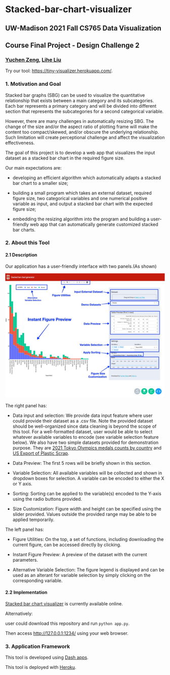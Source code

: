 # Stacked-bar-chart-visualizer
## UW-Madison 2021 Fall CS765 Data Visualization
## Course Final Project - Design Challenge 2
### [Yuchen Zeng](https://github.com/yzeng58), [Lihe Liu](https://github.com/liulihe954)

Try our tool: https://tiny-visualizer.herokuapp.com/.

### 1. Motivation and Goal
Stacked bar graphs (SBG) can be used to visualize the quantitative relationship that exists between a main category and its subcategories. Each bar represents a primary category and will be divided into different section that represents the subcategories for a second categorical variable. 

However, there are many challenges in automatically resizing SBG. The change of the size and/or the aspect ratio of plotting frame will make the content too compact/skewed, and/or obscure the underlying relationship. Such limitation will create perceptional challenge and affect the visualization effectiveness. 

The goal of this project is to develop a web app that visualizes the input dataset as a stacked bar chart in the required figure size.

Our main expectations are:

- developing an efficient algorithm which automatically adapts a stacked bar chart to a smaller size;

- building a small program which takes an external dataset, required figure size, two categorical variables and one numerical positive variable as input, and output a stacked bar chart with the expected figure size;

- embedding the resizing algorithm into the program and building a user-friendly web app that can automatically generate customized stacked bar charts.


### 2. About this Tool

#### 2.1 Description

Our application has a user-friendly interface with two panels.(As shown)

![App Interface](ScreenshotDemo_Anno.jpeg)

The right panel has:

- Data input and selection: We provide data input feature where user could provide their dataset as a .csv file. Note the provided dataset should be well-organized since data cleaning is beyond the scope of this tool. For a well-formatted dataset, user would be able to select whatever available variables to encode (see variable selection feature below). We also have two simple datasets provided for demonstration purpose. They are [2021 Tokyo Olympics medals counts by country](https://www.kaggle.com/arjunprasadsarkhel/2021-olympics-in-tokyo?select=Medals.xlsx) and [US Export of Plastic Scrap](https://plotly.com/python/bar-charts/). 

- Data Preview: The first 5 rows will be briefly shown in this section.

- Variable Selection: All available variables will be collected and shown in dropdown boxes for selection. A variable can be encoded to either the X or Y axis.

- Sorting: Sorting can be applied to the variable(s) encoded to the Y-axis using the radio buttons provided.

- Size Customization: Figure width and height can be specified using the slider provided. Values outside the provided range may be able to be applied temporarily.

The left panel has:

- Figure Utilities: On the top, a set of functions, including downloading the current figure, can be accessed directly by clicking.

- Instant Figure Preview: A preview of the dataset with the current parameters.

- Alternative Variable Selection: The figure legend is displayed and can be used as an alterant for variable selection by simply clicking on the corresponding variable.


#### 2.2 Implementation
[Stacked bar chart visualizer](https://tiny-visualizer.herokuapp.com/) is currently 
available online.

Alternatively: 

user could download this repository and run `python app.py`.

Then access http://127.0.0.1:1234/ using your web browser.

### 3. Application Framework
This tool is developed using [Dash apps](https://plotly.com/dash/).  

This tool is deployed with [Heroku](https://www.heroku.com/).



